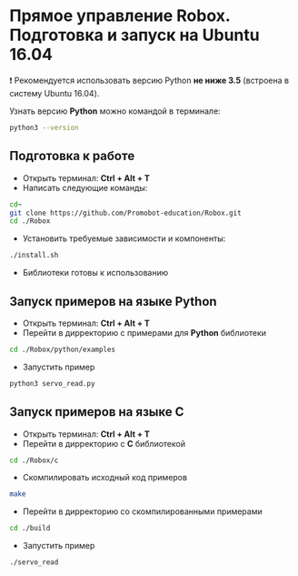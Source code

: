 # Прямое управление Robox. Подготовка и запуск на Ubuntu 16.04

❗ Рекомендуется использовать версию Python **не ниже 3.5** (встроена в систему Ubuntu 16.04).

Узнать версию **Python** можно командой в терминале:
```sh
python3 --version
```
## Подготовка к работе
* Открыть терминал: **Ctrl + Alt + T**
* Написать следующие команды:
```bash
cd~
git clone https://github.com/Promobot-education/Robox.git
cd ./Robox
```
* Установить требуемые зависимости и компоненты:
```bash
./install.sh
```
* Библиотеки готовы к использованию

## Запуск примеров на языке Python

* Открыть терминал: **Ctrl + Alt + T**
* Перейти в дирректорию с примерами для **Python** библиотеки
```bash
cd ./Robox/python/examples
```
* Запустить пример
```bash
python3 servo_read.py
```

## Запуск примеров на языке С
* Открыть терминал: **Ctrl + Alt + T**
* Перейти в дирректорию с **С** библиотекой
```bash
cd ./Robox/c
```
* Скомпилировать исходный код примеров
```bash
make
```
* Перейти в дирректорию со скомпилированными примерами
```bash
cd ./build
```
* Запустить пример
```bash
./servo_read
```